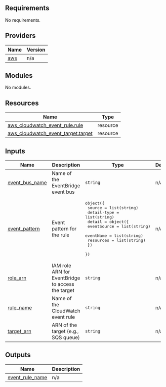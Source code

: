 <!-- BEGIN_TF_DOCS -->
## Requirements

No requirements.

## Providers

| Name | Version |
|------|---------|
| <a name="provider_aws"></a> [aws](#provider\_aws) | n/a |

## Modules

No modules.

## Resources

| Name | Type |
|------|------|
| [aws_cloudwatch_event_rule.rule](https://registry.terraform.io/providers/hashicorp/aws/latest/docs/resources/cloudwatch_event_rule) | resource |
| [aws_cloudwatch_event_target.target](https://registry.terraform.io/providers/hashicorp/aws/latest/docs/resources/cloudwatch_event_target) | resource |

## Inputs

| Name | Description | Type | Default | Required |
|------|-------------|------|---------|:--------:|
| <a name="input_event_bus_name"></a> [event\_bus\_name](#input\_event\_bus\_name) | Name of the EventBridge event bus | `string` | n/a | yes |
| <a name="input_event_pattern"></a> [event\_pattern](#input\_event\_pattern) | Event pattern for the rule | <pre>object({<br/>    source      = list(string)<br/>    detail-type = list(string)<br/>    detail = object({<br/>      eventSource = list(string)<br/>      eventName   = list(string)<br/>      resources   = list(string)<br/>    })<br/>  })</pre> | n/a | yes |
| <a name="input_role_arn"></a> [role\_arn](#input\_role\_arn) | IAM role ARN for EventBridge to access the target | `string` | n/a | yes |
| <a name="input_rule_name"></a> [rule\_name](#input\_rule\_name) | Name of the CloudWatch event rule | `string` | n/a | yes |
| <a name="input_target_arn"></a> [target\_arn](#input\_target\_arn) | ARN of the target (e.g., SQS queue) | `string` | n/a | yes |

## Outputs

| Name | Description |
|------|-------------|
| <a name="output_event_rule_name"></a> [event\_rule\_name](#output\_event\_rule\_name) | n/a |
<!-- END_TF_DOCS -->